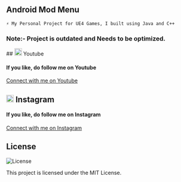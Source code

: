 ## Android Mod Menu
    ⚡ My Personal Project for UE4 Games, I built using Java and C++

<h3>Note:- Project is outdated and Needs to be optimized.</h3>
## <img src="https://upload.wikimedia.org/wikipedia/commons/0/09/YouTube_full-color_icon_%282017%29.svg" width="20" height="20"> Youtube
<h4>If you like, do follow me on Youtube</h4>
<a href="https://www.youtube.com/@Code-With-Vishal">Connect with me on  Youtube</a>

## <img src="https://upload.wikimedia.org/wikipedia/commons/e/e7/Instagram_logo_2016.svg" width="20" height="20"> Instagram
<h4>If you like, do follow me on Instagram</h4>
<a href="https://www.instagram.com/monstrvishal">Connect with me on Instagram</a>

## License
![License](https://img.shields.io/badge/License-MIT-blue.svg)

This project is licensed under the MIT License.

